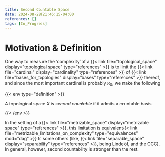 ```yaml
---
title: Second Countable Space
date: 2024-08-28T21:46:15-04:00
references: []
tags: [In_Progress]
---
```


# Motivation & Definition

One way to measure the ‘complexity’ of a {{< link file="topological_space" display="topological space" type="references" >}} is to limit the {{< link file="cardinal" display="cardinality" type="references" >}} of {{< link file="bases_for_topologies" display="bases" type="references" >}} thereof, and since the most important cardinal is probably $\aleph_0$, we make the following

{{< env type="definition" >}}

A topological space $X$ is *second countable* if it admits a countable basis.

{{< /env >}}

In the setting of a {{< link file="metrizable_space" display="metrizable space" type="references" >}}, this limitation is equivalent{{< link file="metrizable_limitations_on_complexity" type="equivalences" mod="dag" >}} to some others (like, {{< link file="separable_space" display="separability" type="references" >}}, being Lindelöf, and the CCC). In general, however, second countability is stronger than the rest.
